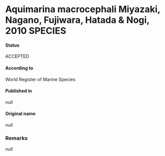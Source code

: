 Aquimarina macrocephali Miyazaki, Nagano, Fujiwara, Hatada & Nogi, 2010 SPECIES
=======

#### Status
ACCEPTED

#### According to
World Register of Marine Species

#### Published in
null

#### Original name
null

### Remarks
null